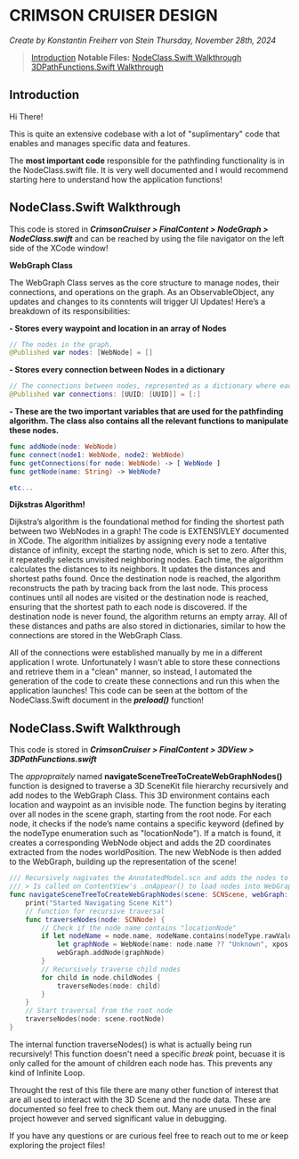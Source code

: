 # CRIMSON CRUISER DESIGN
*Create by Konstantin Freiherr von Stein*
_Thursday, November 28th, 2024_



> [Introduction](#1)
**Notable Files:**
> [NodeClass.Swift Walkthrough](#2)
> [3DPathFunctions.Swift Walkthrough](#3)



<a name="1"></a>
## Introduction 

Hi There!

This is quite an extensive codebase with a lot of "suplimentary" code that enables and manages specific data and features. 

The **most important code** responsible for the pathfinding functionality is in the NodeClass.swift file. It is very well documented and I would recommend starting here to understand how the application functions!



<a name="2"></a>
## NodeClass.Swift Walkthrough

This code is stored in ***CrimsonCruiser > FinalContent > NodeGraph > NodeClass.swift*** and can be reached by using the file navigator on the left side of the XCode window! 

**WebGraph Class**

The WebGraph Class serves as the core structure to manage nodes, their connections, and operations on the graph. As an ObservableObject, any updates and changes to its conntents will trigger UI Updates! Here’s a breakdown of its responsibilities:

**- Stores every waypoint and location in an array of Nodes**

``` swift
// The nodes in the graph.
@Published var nodes: [WebNode] = []
```


**- Stores every connection between Nodes in a dictionary**

``` swift
// The connections between nodes, represented as a dictionary where each key is a node ID, and the value is an array of connected node IDs.
@Published var connections: [UUID: [UUID]] = [:]
```

**- These are the two important variables that are used for the pathfinding algorithm. The class also contains all the relevant functions to manipulate these nodes.**


``` swift
func addNode(node: WebNode)
func connect(node1: WebNode, node2: WebNode)
func getConnections(for node: WebNode) -> [ WebNode ]
func getNode(name: String) -> WebNode?

etc...
```

**Dijkstras Algorithm!**

Dijkstra’s algorithm is the foundational method for finding the shortest path between two WebNodes in a graph! The code is EXTENSIVLEY documented in XCode. The algorithm initializes by assigning every node a tentative distance of infinity, except the starting node, which is set to zero. After this, it repeatedly selects unvisited neighboring nodes. Each time, the algorithm calculates the distances to its neighbors. It updates the distances and shortest paths found. Once the destination node is reached, the algorithm reconstructs the path by tracing back from the last node. This process continues until all nodes are visited or the destination node is reached, ensuring that the shortest path to each node is discovered. If the destination node is never found, the algorithm returns an empty array. All of these distances and paths are also stored in dictionaries, similar to how the connections are stored in the WebGraph Class.

All of the connections were established manually by me in a different application I wrote. Unfortunately I wasn't able to store these connections and retrieve them in a "clean" manner, so instead, I automated the generation of the code to create these connections and run this when the application launches! This code can be seen at the bottom of the NodeClass.Swift document in the ***preload()*** function!

<a name="3"></a>
## NodeClass.Swift Walkthrough

This code is stored in ***CrimsonCruiser > FinalContent > 3DView >  3DPathFunctions.swift*** 

The *appropraitely* named **navigateSceneTreeToCreateWebGraphNodes()** function is designed to traverse a 3D SceneKit file hierarchy recursively and add nodes to the WebGraph Class. This 3D environment contains each location and waypoint as an invisible node. The function begins by iterating over all nodes in the scene graph, starting from the root node. For each node, it checks if the node’s name contains a specific keyword (defined by the nodeType enumeration such as "locationNode"). If a match is found, it creates a corresponding WebNode object and adds the 2D coordinates extracted from the nodes worldPosition. The new WebNode is then added to the WebGraph, building up the  representation of the scene!

``` swift
/// Recursively nagivates the AnnotatedModel.scn and adds the nodes to the webGraph based on a nodes name that is provided by the nodeType Enum.
/// > Is called on ContentView's .onAppear() to load nodes into WebGraph network.
func navigateSceneTreeToCreateWebGraphNodes(scene: SCNScene, webGraph: WebGraph,  nodeType: nodeType) {
    print("Started Navigating Scene Kit")
    // function for recursive traversal
    func traverseNodes(node: SCNNode) {
        // Check if the node name contains "locationNode"
        if let nodeName = node.name, nodeName.contains(nodeType.rawValue) {
            let graphNode = WebNode(name: node.name ?? "Unknown", xpos: Float(node.worldPosition.x), zpos: Float(node.worldPosition.z))
            webGraph.addNode(graphNode)
        }
        // Recursively traverse child nodes
        for child in node.childNodes {
            traverseNodes(node: child)
        }
    }
    // Start traversal from the root node
    traverseNodes(node: scene.rootNode)
}
```
The internal function traverseNodes() is what is actually being run recursively! This function doesn't need a specific *break* point, becuase it is only called for the amount of children each node has. This prevents any kind of Infinite Loop. 

Throught the rest of this file there are many other function of interest that are all used to interact with the 3D Scene and the node data. These are documented so feel free to check them out. Many are unused in the final project however and served significant value in debugging. 


If you have any questions or are curious feel free to reach out to me or keep exploring the project files!

